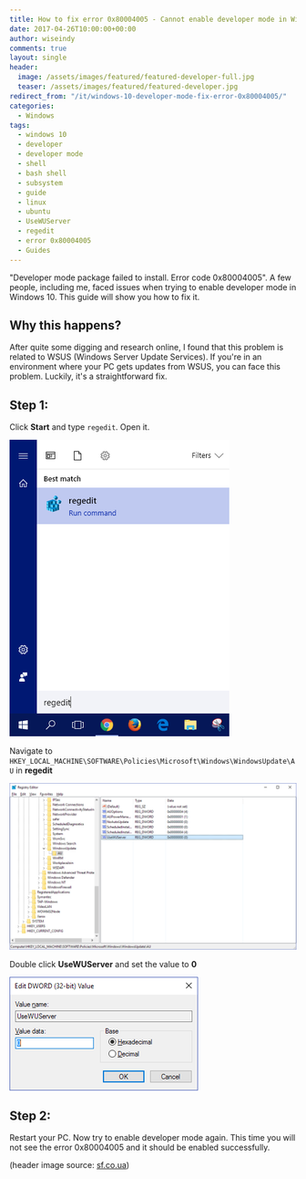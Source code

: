 ```yaml
---
title: How to fix error 0x80004005 - Cannot enable developer mode in Windows 10
date: 2017-04-26T10:00:00+00:00
author: wiseindy
comments: true
layout: single
header:
  image: /assets/images/featured/featured-developer-full.jpg
  teaser: /assets/images/featured/featured-developer.jpg
redirect_from: "/it/windows-10-developer-mode-fix-error-0x80004005/"
categories:
  - Windows
tags:
  - windows 10
  - developer
  - developer mode
  - shell
  - bash shell
  - subsystem
  - guide
  - linux
  - ubuntu
  - UseWUServer
  - regedit
  - error 0x80004005
  - Guides
---
```


"Developer mode package failed to install. Error code 0x80004005". A few people, including me, faced issues when trying to enable developer mode in Windows 10. This guide will show you how to fix it.

<!--more-->
## Why this happens?

After quite some digging and research online, I found that this problem is related to WSUS (Windows Server Update Services). If you're in an environment where your PC gets updates from WSUS, you can face this problem. Luckily, it's a straightforward fix.

## Step 1:

Click **Start** and type `regedit`. Open it.

![Click start and search for regedit](/assets/images/posts/2017-04-26-windows-10-developer-mode-fix-error-0x80004005-001.png "Click start and search for regedit")

Navigate to `HKEY_LOCAL_MACHINE\SOFTWARE\Policies\Microsoft\Windows\WindowsUpdate\AU` in **regedit**

![Navigate to key in regedit](/assets/images/posts/2017-04-26-windows-10-developer-mode-fix-error-0x80004005-002.png "Navigate to key in regedit")

Double click **UseWUServer** and set the value to **0**

![Set UseWUServer to 0](/assets/images/posts/2017-04-26-windows-10-developer-mode-fix-error-0x80004005-003.png "Set UseWUServer to 0")

## Step 2:

Restart your PC. Now try to enable developer mode again. This time you will not see the error 0x80004005 and it should be enabled successfully.

(header image source: [sf.co.ua](https://sf.co.ua/id169202))

